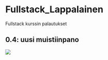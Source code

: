 # Fullstack_Lappalainen
Fullstack kurssin palautukset

## 0.4: uusi muistiinpano
![](0.4_uusi_muistiinpano)
